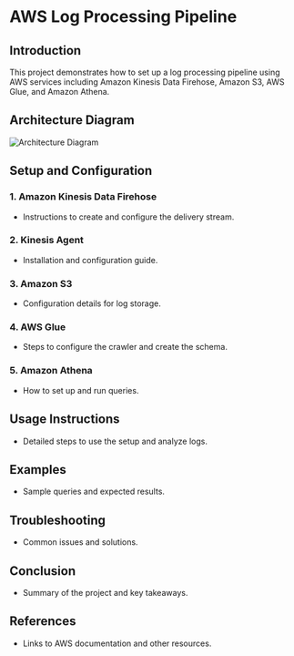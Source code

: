 # AWS Log Processing Pipeline

## Introduction
This project demonstrates how to set up a log processing pipeline using AWS services including Amazon Kinesis Data Firehose, Amazon S3, AWS Glue, and Amazon Athena.

## Architecture Diagram
![Architecture Diagram](https://github.com/wilbcn/pngs/blob/main/architecture-diagram.png)

## Setup and Configuration

### 1. Amazon Kinesis Data Firehose
- Instructions to create and configure the delivery stream.

### 2. Kinesis Agent
- Installation and configuration guide.

### 3. Amazon S3
- Configuration details for log storage.

### 4. AWS Glue
- Steps to configure the crawler and create the schema.

### 5. Amazon Athena
- How to set up and run queries.

## Usage Instructions
- Detailed steps to use the setup and analyze logs.

## Examples
- Sample queries and expected results.

## Troubleshooting
- Common issues and solutions.

## Conclusion
- Summary of the project and key takeaways.

## References
- Links to AWS documentation and other resources.


